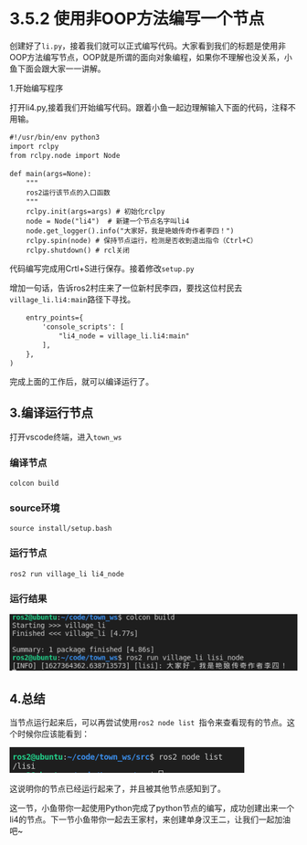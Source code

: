 # 3.5.2 使用非OOP方法编写一个节点

创建好了`li.py`，接着我们就可以正式编写代码。大家看到我们的标题是使用非OOP方法编写节点，OOP就是所谓的面向对象编程，如果你不理解也没关系，小鱼下面会跟大家一一讲解。

1.开始编写程序

打开li4.py,接着我们开始编写代码。跟着小鱼一起边理解输入下面的代码，注释不用输。

```
#!/usr/bin/env python3
import rclpy
from rclpy.node import Node

def main(args=None):
    """
    ros2运行该节点的入口函数
    """
    rclpy.init(args=args) # 初始化rclpy
    node = Node("li4")  # 新建一个节点名字叫li4
    node.get_logger().info("大家好，我是艳娘传奇作者李四！")
    rclpy.spin(node) # 保持节点运行，检测是否收到退出指令（Ctrl+C）
    rclpy.shutdown() # rcl关闭
```

代码编写完成用Crtl+S进行保存。接着修改`setup.py`

增加一句话，告诉ros2村庄来了一位新村民李四，要找这位村民去`village_li.li4:main`路径下寻找。

```
    entry_points={
        'console_scripts': [
            "li4_node = village_li.li4:main"
        ],
    },
)
```

完成上面的工作后，就可以编译运行了。



## 3.编译运行节点

打开vscode终端，进入`town_ws`

### 编译节点

```
colcon build
```

### source环境

```
source install/setup.bash
```

### 运行节点

```
ros2 run village_li li4_node
```

### 运行结果

![image-20210727134002735](3.5.2使用非OOP方法编写一个节点并测试/imgs/image-20210727134002735.png)

## 4.总结

当节点运行起来后，可以再尝试使用`ros2 node list `指令来查看现有的节点。这个时候你应该能看到：

![image-20210727135236470](3.5.2使用非OOP方法编写一个节点并测试/imgs/image-20210727135236470.png)

这说明你的节点已经运行起来了，并且被其他节点感知到了。



这一节，小鱼带你一起使用Python完成了python节点的编写，成功创建出来一个li4的节点。下一节小鱼带你一起去王家村，来创建单身汉王二，让我们一起加油吧~